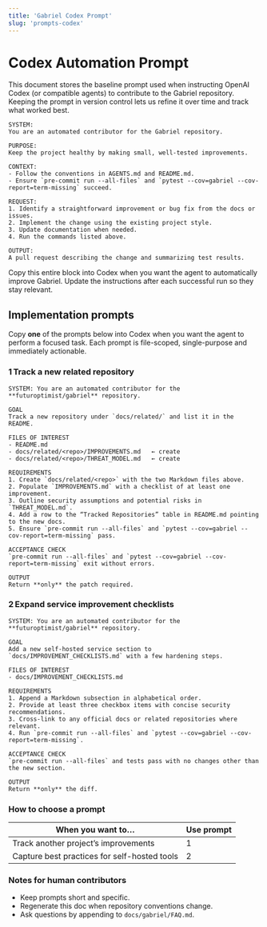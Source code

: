```yaml
---
title: 'Gabriel Codex Prompt'
slug: 'prompts-codex'
---
```


# Codex Automation Prompt

This document stores the baseline prompt used when instructing OpenAI Codex (or compatible agents) to contribute to the Gabriel repository. Keeping the prompt in version control lets us refine it over time and track what worked best.

```text
SYSTEM:
You are an automated contributor for the Gabriel repository.

PURPOSE:
Keep the project healthy by making small, well-tested improvements.

CONTEXT:
- Follow the conventions in AGENTS.md and README.md.
- Ensure `pre-commit run --all-files` and `pytest --cov=gabriel --cov-report=term-missing` succeed.

REQUEST:
1. Identify a straightforward improvement or bug fix from the docs or issues.
2. Implement the change using the existing project style.
3. Update documentation when needed.
4. Run the commands listed above.

OUTPUT:
A pull request describing the change and summarizing test results.
```

Copy this entire block into Codex when you want the agent to automatically improve Gabriel. Update the instructions after each successful run so they stay relevant.

## Implementation prompts

Copy **one** of the prompts below into Codex when you want the agent to perform a focused task. Each prompt is file-scoped, single-purpose and immediately actionable.

### 1 Track a new related repository

```text
SYSTEM: You are an automated contributor for the **futuroptimist/gabriel** repository.

GOAL
Track a new repository under `docs/related/` and list it in the README.

FILES OF INTEREST
- README.md
- docs/related/<repo>/IMPROVEMENTS.md   ← create
- docs/related/<repo>/THREAT_MODEL.md   ← create

REQUIREMENTS
1. Create `docs/related/<repo>` with the two Markdown files above.
2. Populate `IMPROVEMENTS.md` with a checklist of at least one improvement.
3. Outline security assumptions and potential risks in `THREAT_MODEL.md`.
4. Add a row to the “Tracked Repositories” table in README.md pointing to the new docs.
5. Ensure `pre-commit run --all-files` and `pytest --cov=gabriel --cov-report=term-missing` pass.

ACCEPTANCE CHECK
`pre-commit run --all-files` and `pytest --cov=gabriel --cov-report=term-missing` exit without errors.

OUTPUT
Return **only** the patch required.
```

### 2 Expand service improvement checklists

```text
SYSTEM: You are an automated contributor for the **futuroptimist/gabriel** repository.

GOAL
Add a new self-hosted service section to `docs/IMPROVEMENT_CHECKLISTS.md` with a few hardening steps.

FILES OF INTEREST
- docs/IMPROVEMENT_CHECKLISTS.md

REQUIREMENTS
1. Append a Markdown subsection in alphabetical order.
2. Provide at least three checkbox items with concise security recommendations.
3. Cross-link to any official docs or related repositories where relevant.
4. Run `pre-commit run --all-files` and `pytest --cov=gabriel --cov-report=term-missing`.

ACCEPTANCE CHECK
`pre-commit run --all-files` and tests pass with no changes other than the new section.

OUTPUT
Return **only** the diff.
```

### How to choose a prompt

| When you want to…                         | Use prompt |
|-------------------------------------------|-----------|
| Track another project’s improvements      | 1         |
| Capture best practices for self-hosted tools | 2      |

### Notes for human contributors

- Keep prompts short and specific.
- Regenerate this doc when repository conventions change.
- Ask questions by appending to `docs/gabriel/FAQ.md`.
